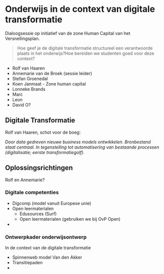 # Onderwijs in de context van digitale transformatie
Dialoogsessie op initiatief van de zone Human Capital van het Versnellingsplan. 

>
>Hoe geef je de digitale transformatie structureel een verantwoorde plaats in het onderwijs?Hoe bereiden we studenten goed voor deze context?
>

- Rolf van Haaren
- Annemarie van de Broek (sessie leider)
- Stefan Groenedal
- Koen Janmaat - Zone human capital
- Lonneke Brands
- Marc
- Leon
- David O?

## Digitale Transformatie
Rolf van Haaren, schot voor de boeg: 

*Door data gedreven nieuwe business models ontwikkelen. Bronbestand staat centraal.  In tegenstelling tot automatisering van bestaande processen (digitalisatie; eerste transformatiegolf).* 

## Oplossingsrichtingen
Rolf en Annemarie?

### Digitale competenties
- Digcomp (model vanuit Europese unie)
- Open leermaterialen
	- Edusources (Surf)
	- Open leermaterialen (gebruiken we bij OvP Open)
- 
### Ontwerpkader onderwijsontwerp
In de context van de digitale transformatie

- Spinnenweb model Van den Akker
- Transitiepaden
- 